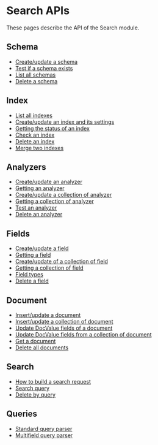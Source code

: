 Search APIs
===========

These pages describe the API of the Search module.

Schema
------
- [Create/update a schema](schema/create.md)
- [Test if a schema exists](schema/exists.md)
- [List all schemas](schema/list.md)
- [Delete a schema](schema/delete.md)

Index
-----
- [List all indexes](index/list.md)
- [Create/update an index and its settings](index/create.md)
- [Getting the status of an index](index/status.md)
- [Check an index](index/check.md)
- [Delete an index](index/delete.md)
- [Merge two indexes](index/merge.md)

Analyzers
---------
- [Create/update an analyzer](analyzer/set_analyzer.md)
- [Getting an analyzer](analyzer/get_analyzer.md)
- [Create/update a collection of analyzer](analyzer/set_analyzers.md)
- [Getting a collection of analyzer](analyzer/get_analyzers.md)
- [Test an analyzer](analyzer/test.md)
- [Delete an analyzer](analyzer/delete.md)

Fields
------
- [Create/update a field](fields/set_field.md)
- [Getting a field](fields/get_field.md)
- [Create/update of a collection of field](fields/set_fields.md)
- [Getting a collection of field](fields/get_fields.md)
- [Field types](fields/field_types.md)
- [Delete a field](fields/delete.md)

Document
--------
- [Insert/update a document](document/update_document.md)
- [Insert/update a collection of document](document/update_documents.md)
- [Update DocValue fields of a document](document/update_docvalue.md)
- [Update DocValue fields from a collection of document](document/update_docvalues.md)
- [Get a document](document/get_document.md)
- [Delete all documents](document/truncate_index.md)

Search
------
- [How to build a search request](search/build_search_request.md)
- [Search query](search/index_search.md)
- [Delete by query](search/delete_by_query.md)

Queries
-------
- [Standard query parser](queries/standard_query_parser.md)
- [Multifield query parser](queries/multifield_query_parser.md)
